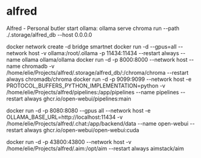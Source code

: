 # alfred
Alfred - Personal butler
start ollama: ollama serve
chroma run --path ./.storage/alfred_db --host 0.0.0.0

docker network create -d bridge smartnet
docker run -d --gpus=all --network host -v ollama:/root/.ollama -p 11434:11434  --restart always --name ollama ollama/ollama
docker run -d -p 8000:8000 --network host --name chromadb -v /home/elie/Projects/alfred/.storage/alfred_db/:/chroma/chroma  --restart always chromadb/chroma
docker run -d -p 9099:9099  --network host -e PROTOCOL_BUFFERS_PYTHON_IMPLEMENTATION=python -v /home/elie/Projects/alfred/pipelines:/app/pipelines --name pipelines --restart always ghcr.io/open-webui/pipelines:main

docker run -d -p 8080:8080  --gpus all --network host -e OLLAMA_BASE_URL=http://localhost:11434 -v /home/elie/Projects/alfred/.chat:/app/backend/data --name open-webui --restart always ghcr.io/open-webui/open-webui:cuda

docker run -d -p 43800:43800 --network host -v /home/elie/Projects/alfred/.aim:/opt/aim  --restart always aimstack/aim
